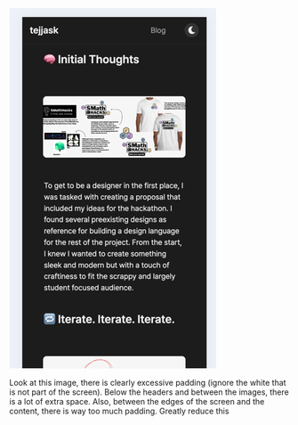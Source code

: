 ![img.png](img.png)

Look at this image, there is clearly excessive padding (ignore the white that is not part of the screen). Below the headers and between the images, there is a lot of extra space. Also, between the edges of the screen and the content, there is way too much padding. Greatly reduce this